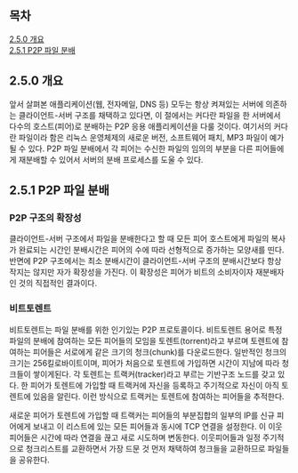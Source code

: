 ## 목차

[2.5.0 개요](#250-개요) </br> [2.5.1 P2P 파일 분배](#251-P2P-파일-분배) </br>

## 2.5.0 개요

앞서 살펴본 애플리케이션(웹, 전자메일, DNS 등) 모두는 항상 켜져있는 서버에 의존하는 클라이언트-서버 구조를 채택하고 있다면, 이 절에서는 커다란 파일을 한 서버에서 다수의 호스트(피어)로 분배하는 P2P 응용 애플리케이션을 다룰 것이다. 여기서의 커다란 파일이라 함은 리눅스 운영체제의 새로운 버전, 소프트웨어 패치, MP3 파일이 예가 될 수 있다. P2P 파일 분배에서 각 피어는 수신한 파일의 임의의 부분을 다른 피어들에게 재분배할 수 있어서 서버의 분배 프로세스를 도울 수 있다.

## 2.5.1 P2P 파일 분배

### P2P 구조의 확장성

클라이언트-서버 구조에서 파일을 분배한다고 할 때 모든 피어 호스트에게 파일의 복사가 완료되는 시간인 분배시간은 피어의 수에 따라 선형적으로 증가하는 모양새를 띤다. 반면에 P2P 구조에서는 최소 분배시간이 클라이언트-서버 구조의 분배시간보다 항상 작지는 않지만 자가 확장성을 가진다. 이 확장성은 피어가 비트의 소비자이자 재분배자인 것의 직접적인 결과이다.

### 비트토렌트

비트토렌트는 파일 분배를 위한 인기있는 P2P 프로토콜이다. 비트토렌트 용어로 특정 파일의 분배에 참여하는 모든 피어들의 모임을 토렌트(torrent)라고 부르며 토렌트에 참여하는 피어들은 서로에게 같은 크기의 청크(chunk)를 다운로드한다. 일반적인 청크의 크기는 256킬로바이트이며, 피어가 처음으로 토렌트에 가입하면 시간이 지남에 따라 청크들이 쌓이게된다. 각 토렌트는 트랙커(tracker)라고 부르는 기반구조 노드를 갖고 있다. 한 피어가 토렌트에 가입할 때 트랙커에 자신을 등록하고 주기적으로 자신이 아직 토렌트에 있음을 알린다. 이런 방식으로 트랙커는 토렌트에 참여하는 피어들을 추적한다.

새로운 피어가 토렌트에 가입할 때 트랙커는 피어들의 부분집합의 일부의 IP를 신규 피어에게 보내고 이 리스트에 있는 모든 피어들과 동시에 TCP 연결을 설정한다. 이 이웃피어들은 시간에 따라 연결을 끊고 새로 시도하며 변동한다. 이웃피어들과 일정 주기적으로 청크리스트를 교환하면서 가장 드문 것 먼저 채택하여 청크들을 교환하므로 파일들을 공유한다.
